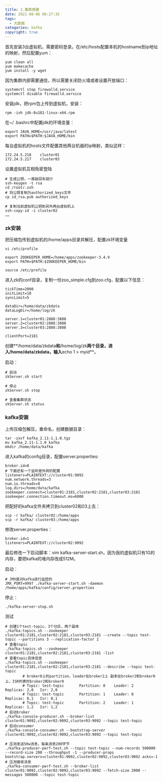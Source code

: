 ```yaml
---
title: 2.集群搭建
date: 2021-08-06 06:27:35
tags:
  - 大数据
categories: kafka
copyright: true
---
```


首先安装3台虚拟机，需要密码登录。在/etc/hosts配置本机的hostname到ip地址的映射，然后配置yum：

```shell
yum clean all
yum makecache
yum install -y wget
```

因为集群内部需要通信，所以需要关闭防火墙或者设置开放端口：

```shell
systemctl stop firewalld.service
systemctl disable firewalld.service
```

安装jdk，把rpm包上传到虚拟机，安装：

```shell
rpm -ivh jdk-8u181-linux-x64.rpm
```

在~/ .bashrc中配置jdk的环境变量：

```shell
export JAVA_HOME=/usr/java/latest
export PATH=$PATH:$JAVA_HOME/bin
```

每台虚拟机的hosts文件配置其他两台机器的ip映射，类似这样：

```shell
172.24.5.218    cluster01
172.24.5.217    cluster03
```

设置虚拟机互相免密登陆

```shell
# 生成公钥，一直敲回车就行
ssh-keygen -t rsa
cd /root/.ssh
# 将公钥复制为authorized_keys文件
cp id_rsa.pub authorized_keys

# 复制当前虚拟机公钥到另外两台虚拟机上
ssh-copy-id -i cluster02
……
```

### zk安装

把压缩包传到虚拟机的/home/apps目录并解压，配置zk环境变量

```shell
vi /etc/profile

export ZOOKEEPER_HOME=/home/apps/zookeeper-3.4.9 
export PATH=$PATH:$ZOOKEEPER_HOME/bin

source /etc/profile
```

进入zk的conf目录，复制一份zoo_simple.cfg到zoo.cfg，配置以下信息：

```shell
tickTime=2000
initLimit=10
syncLimit=5

dataDir=/home/data/zkdata
dataLogDir=/home/log/zk

server.1=cluster01:2888:3888
server.2=cluster02:2888:3888
server.3=cluster03:2888:3888

clientPort=2181
```

创建**/home/data/zkdata**和**/home/log/zk**两个目录，进入/home/data/zkdata，输入**echo 1 > myid**。

启动：

```shell
# 启动
zkServer.sh start

# 停止
zkServer.sh stop

# 查看集群状态
zkServer.sh status
```

### kafka安装

上传压缩包解压，重命名，创建数据目录：

```shell
tar -zxvf kafka_2.11-1.1.0.tgz
mv kafka_2.11-1.1.0 kafka
mkdir /home/data/kafka
```

进入kafka的config目录，配置server.properties:

```shell
broker.id=0
# 下面还有一个监听是外网的配置
listeners=PLAINTEXT://cluster01:9092
num.network.threads=3
num.io.threads=8
log.dirs=/home/data/kafka
zookeeper.connect=cluster01:2181,cluster02:2181,cluster03:2181
zookeeper.connection.timeout.ms=6000
```

把配好的kafka文件夹拷贝到cluster02和03上去：

```shell
scp -r kafka/ cluster02:/home/apps
scp -r kafka/ cluster03:/home/apps
```

修改server.properties：

```shell
broker.id=1
listeners=PLAINTEXT://cluster02:9092
```

最后修改一下启动脚本：vim kafka-server-start.sh，因为我的虚拟机只有1G的内存，要把kafka的堆内存改成512M。

启动：

```shell
# JMX是对kafka进行监控的
JMX_PORT=9997 ./kafka-server-start.sh -daemon /home/apps/kafka/config/server.properties
```

停止：

```shell
./kafka-server-stop.sh
```

测试

```shell
# 创建1个test-topic，3个分区，两个副本
./kafka-topics.sh --zookeeper cluster01:2181,cluster02:2181,cluster03:2181 --create --topic test-topic --partitions 3 --replication-factor 2
# 查看topic
./kafka-topics.sh --zookeeper cluster01:2181,cluster02:2181,cluster03:2181 -list
# 查看topic具体信息
./kafka-topics.sh --zookeeper cluster01:2181,cluster02:2181,cluster03:2181 --describe --topic test-topic
		# broker0上的partition，leader在broker2上 副本在broker2和broker0上，ISR列表时broker2和broker0
		# Topic: test-topic       Partition: 0    Leader: 2       Replicas: 2,0   Isr: 2,0
        # Topic: test-topic       Partition: 1    Leader: 0       Replicas: 0,1   Isr: 0,1
        # Topic: test-topic       Partition: 2    Leader: 1       Replicas: 1,2   Isr: 1,2
# 启动broker
./kafka-console-producer.sh --broker-list cluster01:9092,cluster02:9092,cluster03:9092 --topic test-topic
# 启动consumer
./kafka-console-consumer.sh --bootstrap-server cluster01:9092,cluster02:9092,cluster03:9092 --topic test-topic

# 压测发送50w消息，每条消息200字节
./kafka-producer-perf-test.sh --topic test-topic --num-records 500000 --record-size 200 --throughput -1 --producer-props bootstrap.servers=cluster01:9092,cluster02:9092,cluster03:9092 acks=-1
# 压测接收消息
./kafka-consumer-perf-test.sh --broker-list cluster01:9092,cluster02:9092,cluster03:9092 --fetch-size 2000 --messages 500000 --topic test-topic
```

